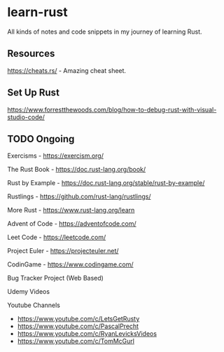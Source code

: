 # learn-rust
All kinds of notes and code snippets in my journey of learning Rust.

## Resources
https://cheats.rs/ - Amazing cheat sheet.

## Set Up Rust
https://www.forrestthewoods.com/blog/how-to-debug-rust-with-visual-studio-code/

## TODO Ongoing
Exercisms - https://exercism.org/

The Rust Book - https://doc.rust-lang.org/book/

Rust by Example - https://doc.rust-lang.org/stable/rust-by-example/

Rustlings - https://github.com/rust-lang/rustlings/

More Rust - https://www.rust-lang.org/learn

Advent of Code - https://adventofcode.com/

Leet Code - https://leetcode.com/

Project Euler - https://projecteuler.net/

CodinGame - https://www.codingame.com/

Bug Tracker Project (Web Based)

Udemy Videos

Youtube Channels
- https://www.youtube.com/c/LetsGetRusty
- https://www.youtube.com/c/PascalPrecht
- https://www.youtube.com/c/RyanLevicksVideos
- https://www.youtube.com/c/TomMcGurl
